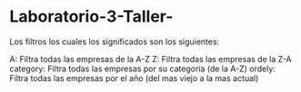 # Laboratorio-3-Taller-
Los filtros los cuales los significados son los siguientes: 

A: Filtra todas las empresas de la A-Z
Z: Filtra todas las empresas de la Z-A
category: Filtra todas las empresas por su categoria (de la A-Z)
ordely: Filtra todas las empresas por el año (del mas viejo a la mas actual)
